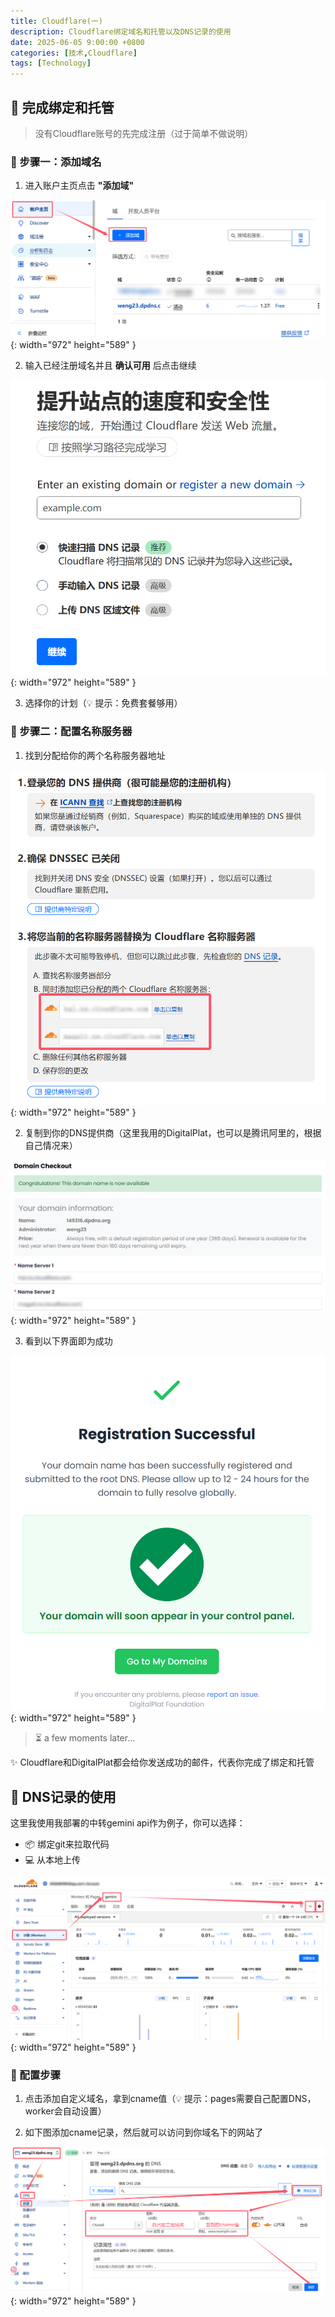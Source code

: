 ```yaml
---
title: Cloudflare(一)
description: Cloudflare绑定域名和托管以及DNS记录的使用
date: 2025-06-05 9:00:00 +0800
categories: [技术,Cloudflare]
tags: [Technology]
---
```


## 🚀 完成绑定和托管

> 没有Cloudflare账号的先完成注册（过于简单不做说明）

### 📝 步骤一：添加域名
1. 进入账户主页点击 **"添加域"**

![主页界面说明](/assets/imgs/20250605/01.png){: width="972" height="589" }

2. 输入已经注册域名并且 **确认可用** 后点击继续

![绑定域名界面说明](/assets/imgs/20250605/02.png){: width="972" height="589" }

3. 选择你的计划（💡 提示：免费套餐够用）

### 📝 步骤二：配置名称服务器
1. 找到分配给你的两个名称服务器地址

![名称服务器界面说明](/assets/imgs/20250605/03.png){: width="972" height="589" }

2. 复制到你的DNS提供商（这里我用的DigitalPlat，也可以是腾讯阿里的，根据自己情况来）

![DNS提供商界面说明](/assets/imgs/20250605/04.png){: width="972" height="589" }

3. 看到以下界面即为成功

![成功界面说明](/assets/imgs/20250605/05.png){: width="972" height="589" }

> ⏳ a few moments later...

✨ Cloudflare和DigitalPlat都会给你发送成功的邮件，代表你完成了绑定和托管

## 🔧 DNS记录的使用

这里我使用我部署的中转gemini api作为例子，你可以选择：
- 📦 绑定git来拉取代码
- 💻 从本地上传

![pages界面说明](/assets/imgs/20250605/06.png){: width="972" height="589" }

### 📝 配置步骤
1. 点击添加自定义域名，拿到cname值（💡 提示：pages需要自己配置DNS，worker会自动设置）

2. 如下图添加cname记录，然后就可以访问到你域名下的网站了

![DNS记录界面说明](/assets/imgs/20250605/07.png){: width="972" height="589" }
